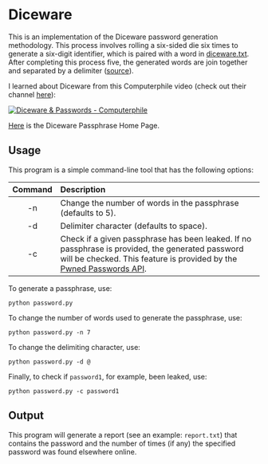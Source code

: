 # Diceware
This is an implementation of the Diceware password generation methodology. This process involves rolling a six-sided die six times to generate a six-digit identifier, which is paired with a word in [diceware.txt](https://github.com/johneastman/Diceware/blob/master/diceware.txt). After completing this process five, the generated words are join together and separated by a delimiter ([source](http://world.std.com/~reinhold/diceware.html)).

I learned about Diceware from this Computerphile video (check out their channel [here](https://www.youtube.com/channel/UC9-y-6csu5WGm29I7JiwpnA)):

[![Diceware & Passwords - Computerphile](https://img.youtube.com/vi/Pe_3cFuSw1E/0.jpg)](https://www.youtube.com/watch?v=Pe_3cFuSw1E "Diceware & Passwords - Computerphile")

[Here](http://world.std.com/~reinhold/diceware.html) is the Diceware Passphrase Home Page.

## Usage
This program is a simple command-line tool that has the following options:

| Command | Description |
|:-------:|:------------|
| -n | Change the number of words in the passphrase (defaults to 5). |
| -d | Delimiter character (defaults to space). |
| -c | Check if a given passphrase has been leaked. If no passphrase is provided, the generated password will be checked. This feature is provided by the [Pwned Passwords API](https://haveibeenpwned.com/Passwords). |

To generate a passphrase, use:
```
python password.py
```

To change the number of words used to generate the passphrase, use:
```
python password.py -n 7
```

To change the delimiting character, use:
```
python password.py -d @
```

Finally, to check if `password1`, for example, been leaked, use:
```
python password.py -c password1
```

## Output
This program will generate a report (see an example: `report.txt`) that contains the password and the number of times (if any) the specified password was found elsewhere online.
